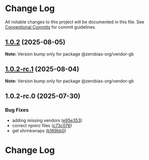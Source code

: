# Change Log

All notable changes to this project will be documented in this file.
See [Conventional Commits](https://conventionalcommits.org) for commit guidelines.

## [1.0.2](https://github.com/zerobias-org/vendor/compare/@zerobias-org/vendor-gb@1.0.2-rc.1...@zerobias-org/vendor-gb@1.0.2) (2025-08-05)

**Note:** Version bump only for package @zerobias-org/vendor-gb





## [1.0.2-rc.1](https://github.com/zerobias-org/vendor/compare/@zerobias-org/vendor-gb@1.0.2-rc.0...@zerobias-org/vendor-gb@1.0.2-rc.1) (2025-08-04)

**Note:** Version bump only for package @zerobias-org/vendor-gb





## 1.0.2-rc.0 (2025-07-30)


### Bug Fixes

* adding missing vendors ([e95e353](https://github.com/zerobias-org/vendor/commit/e95e35309a1812973f4536f535eee460edc5414c))
* correct npmrc files ([c73c076](https://github.com/zerobias-org/vendor/commit/c73c0761e1e567cc0c2f0f8179725016d11caf8c))
* get shrinkwraps ([b189bb0](https://github.com/zerobias-org/vendor/commit/b189bb0cf53ad66427530ccc0eab7824527942d3))





# Change Log
